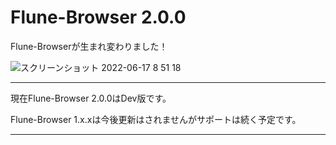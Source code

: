 # Flune-Browser 2.0.0
Flune-Browserが生まれ変わりました！

![スクリーンショット 2022-06-17 8 51 18](https://user-images.githubusercontent.com/84224913/174196313-98b7b385-f062-444a-9b4c-f5e4266d41ce.png)


---

現在Flune-Browser 2.0.0はDev版です。

Flune-Browser 1.x.xは今後更新はされませんがサポートは続く予定です。

---
